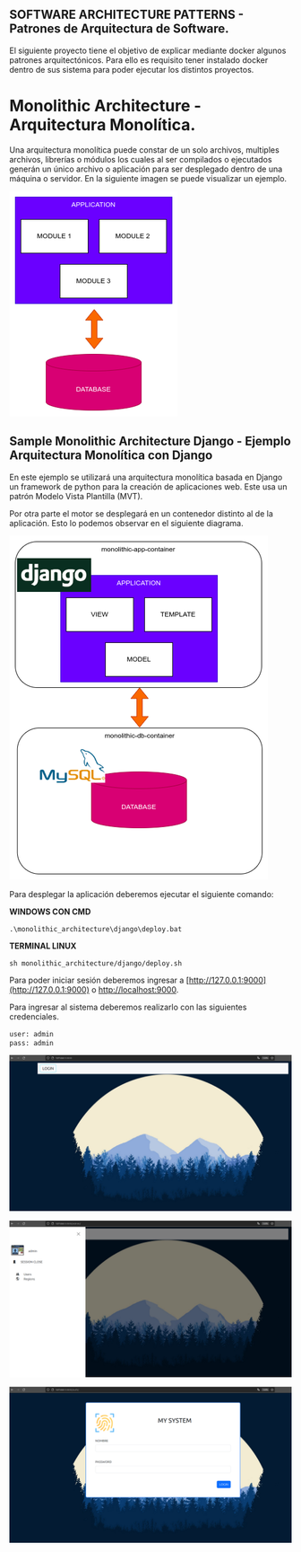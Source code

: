 ## SOFTWARE ARCHITECTURE PATTERNS - Patrones de Arquitectura de Software.

El siguiente proyecto tiene el objetivo de explicar mediante docker algunos patrones arquitectónicos. Para ello es requisito tener instalado docker dentro de sus sistema para poder ejecutar los distintos proyectos.

# Monolithic Architecture - Arquitectura Monolítica.

Una arquitectura monolítica puede constar de un solo archivos, multiples archivos, librerías o módulos los cuales al ser compilados o ejecutados generán un único archivo o aplicación para ser desplegado dentro de una máquina o servidor. En la siguiente imagen se puede visualizar un ejemplo.

![monolito_01.png](./docs/monolito_01.png)

## Sample Monolithic Architecture Django - Ejemplo Arquitectura Monolítica con Django 

En este ejemplo se utilizará una arquitectura monolítica basada en Django un framework de python para la creación de aplicaciones web. Este usa un patrón Modelo Vista Plantilla (MVT).

Por otra parte el motor se desplegará en un contenedor distinto al de la aplicación. Esto lo podemos observar en el siguiente diagrama.

![monolito_02.png](./docs/monolito_02.png)

Para desplegar la aplicación deberemos ejecutar el siguiente comando:

**WINDOWS CON CMD**

```shell
.\monolithic_architecture\django\deploy.bat
```

**TERMINAL LINUX**

```shell
sh monolithic_architecture/django/deploy.sh
```


Para poder iniciar sesión deberemos ingresar a [http://127.0.0.1:9000](http://127.0.0.1:9000) o [http://localhost:9000](http://localhost:9000).

Para ingresar al sistema deberemos realizarlo con las siguientes credenciales.

```
user: admin
pass: admin
```

![my_system_1](./docs/my_system_1.png)

![my_system_2](./docs/my_system_2.png)

![my_system_3](./docs/my_system_3.png)